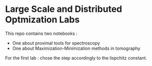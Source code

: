 # Large Scale and Distributed Optmization Labs  

This repo contains two notebooks :
- One about proximal tools for spectroscopy
- One about Maximization-Minimization methods in tomography

For the first lab : chose the step accordingly to the lispchitz constant.
